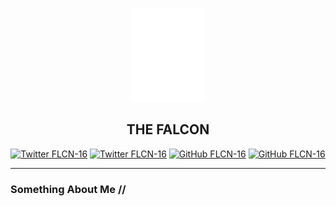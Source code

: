 <p align="center">
  <img src="./images/logo.svg" height="150" alt="The Falcon (FLCN16)" />
</p>

<center>

## **THE FALCON**

</center>

<span align="center">

[![Twitter FLCN-16](https://img.shields.io/badge/flcn__16-%231DA1F2.svg?style=for-the-badge&logo=Twitter&logoColor=white)](https://twitter.com/flcn_16)
[![Twitter FLCN-16](https://img.shields.io/badge/Rishabh%20R.-%230077B5.svg?style=for-the-badge&logo=linkedin&logoColor=white)](https://www.linkedin.com/in/flcn16/)
[![GitHub FLCN-16](https://img.shields.io/badge/FLCN--16-%23121011.svg?style=for-the-badge&logo=github&logoColor=white)](https://github.com/FLCN-16)
[![GitHub FLCN-16](https://img.shields.io/badge/flcn16-%23E4405F.svg?style=for-the-badge&logo=Instagram&logoColor=white)](https://github.com/FLCN-16)

</span>

---

### Something About Me \/\/ 
